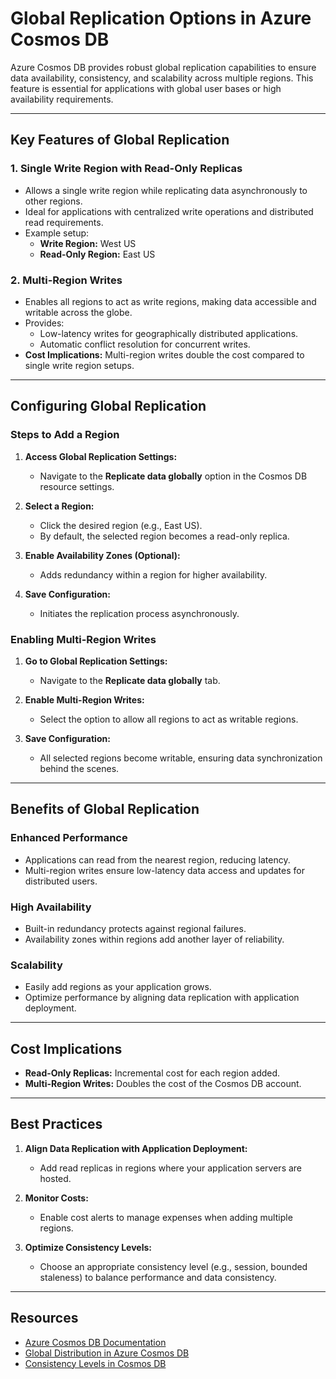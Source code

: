 # Global Replication Options in Azure Cosmos DB

Azure Cosmos DB provides robust global replication capabilities to ensure data availability, consistency, and scalability across multiple regions. This feature is essential for applications with global user bases or high availability requirements.

---

## Key Features of Global Replication

### 1. **Single Write Region with Read-Only Replicas**
- Allows a single write region while replicating data asynchronously to other regions.
- Ideal for applications with centralized write operations and distributed read requirements.
- Example setup:
  - **Write Region:** West US
  - **Read-Only Region:** East US

### 2. **Multi-Region Writes**
- Enables all regions to act as write regions, making data accessible and writable across the globe.
- Provides:
  - Low-latency writes for geographically distributed applications.
  - Automatic conflict resolution for concurrent writes.
- **Cost Implications:** Multi-region writes double the cost compared to single write region setups.

---

## Configuring Global Replication

### Steps to Add a Region
1. **Access Global Replication Settings:**
   - Navigate to the **Replicate data globally** option in the Cosmos DB resource settings.

2. **Select a Region:**
   - Click the desired region (e.g., East US).
   - By default, the selected region becomes a read-only replica.

3. **Enable Availability Zones (Optional):**
   - Adds redundancy within a region for higher availability.

4. **Save Configuration:**
   - Initiates the replication process asynchronously.

### Enabling Multi-Region Writes
1. **Go to Global Replication Settings:**
   - Navigate to the **Replicate data globally** tab.

2. **Enable Multi-Region Writes:**
   - Select the option to allow all regions to act as writable regions.

3. **Save Configuration:**
   - All selected regions become writable, ensuring data synchronization behind the scenes.

---

## Benefits of Global Replication

### Enhanced Performance
- Applications can read from the nearest region, reducing latency.
- Multi-region writes ensure low-latency data access and updates for distributed users.

### High Availability
- Built-in redundancy protects against regional failures.
- Availability zones within regions add another layer of reliability.

### Scalability
- Easily add regions as your application grows.
- Optimize performance by aligning data replication with application deployment.

---

## Cost Implications
- **Read-Only Replicas:** Incremental cost for each region added.
- **Multi-Region Writes:** Doubles the cost of the Cosmos DB account.

---

## Best Practices

1. **Align Data Replication with Application Deployment:**
   - Add read replicas in regions where your application servers are hosted.

2. **Monitor Costs:**
   - Enable cost alerts to manage expenses when adding multiple regions.

3. **Optimize Consistency Levels:**
   - Choose an appropriate consistency level (e.g., session, bounded staleness) to balance performance and data consistency.

---

## Resources
- [Azure Cosmos DB Documentation](https://learn.microsoft.com/en-us/azure/cosmos-db/)
- [Global Distribution in Azure Cosmos DB](https://learn.microsoft.com/en-us/azure/cosmos-db/distribute-data-globally)
- [Consistency Levels in Cosmos DB](https://learn.microsoft.com/en-us/azure/cosmos-db/consistency-levels)

